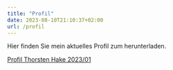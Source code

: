 ```yaml
---
title: "Profil"
date: 2023-08-10T21:10:37+02:00
url: /profil
---
```

Hier finden Sie mein aktuelles Profil zum herunterladen.

[Profil Thorsten Hake 2023/01](/profile/Profil-ThorstenHake-202301.pdf)
